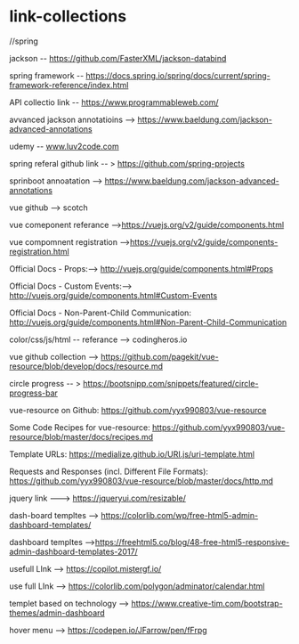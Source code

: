 # link-collections


//spring

 jackson --  https://github.com/FasterXML/jackson-databind

spring framework -- https://docs.spring.io/spring/docs/current/spring-framework-reference/index.html


API collectio link -- https://www.programmableweb.com/


avvanced jackson annotatioins --> https://www.baeldung.com/jackson-advanced-annotations


udemy -- www.luv2code.com

spring referal github link -- > https://github.com/spring-projects 


sprinboot annoatation --> https://www.baeldung.com/jackson-advanced-annotations


vue github --> scotch

vue comeponent referance -->https://vuejs.org/v2/guide/components.html


vue compomnent registration  -->https://vuejs.org/v2/guide/components-registration.html

Official Docs - Props:--> http://vuejs.org/guide/components.html#Props

Official Docs - Custom Events:--> http://vuejs.org/guide/components.html#Custom-Events

Official Docs - Non-Parent-Child Communication: http://vuejs.org/guide/components.html#Non-Parent-Child-Communication

color/css/js/html -- referance --> codingheros.io

vue github collection --> https://github.com/pagekit/vue-resource/blob/develop/docs/resource.md

circle progress -- >  https://bootsnipp.com/snippets/featured/circle-progress-bar

vue-resource on Github: https://github.com/yyx990803/vue-resource

Some Code Recipes for vue-resource: https://github.com/yyx990803/vue-resource/blob/master/docs/recipes.md

Template URLs: https://medialize.github.io/URI.js/uri-template.html

Requests and Responses (incl. Different File Formats): https://github.com/yyx990803/vue-resource/blob/master/docs/http.md




jquery link ---> https://jqueryui.com/resizable/

dash-board  templtes -->  https://colorlib.com/wp/free-html5-admin-dashboard-templates/


dashboard templtes -->https://freehtml5.co/blog/48-free-html5-responsive-admin-dashboard-templates-2017/


usefull LInk --> https://copilot.mistergf.io/

use full LInk --> https://colorlib.com/polygon/adminator/calendar.html

templet based on technology --> https://www.creative-tim.com/bootstrap-themes/admin-dashboard  

hover menu --> https://codepen.io/JFarrow/pen/fFrpg

